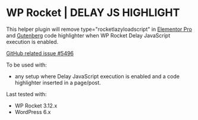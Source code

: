 # WP Rocket | DELAY JS HIGHLIGHT


This helper plugin will remove type="rocketlazyloadscript" in [Elementor Pro](https://elementor.com/help/code-highlight-pro) and [Gutenberg](https://www.pair.com/support/kb/gutenberg-editor-formatting-code-in-wordpress-posts/) code highlighter when WP Rocket Delay JavaScript execution is enabled.

[GitHub related issue #5496](https://github.com/wp-media/wp-rocket/issues/5496)


To be used with:
* any setup where Delay JavaScript execution is enabled and a code highlighter inserted in a page/post.

Last tested with:
* WP Rocket 3.12.x
* WordPress 6.x
